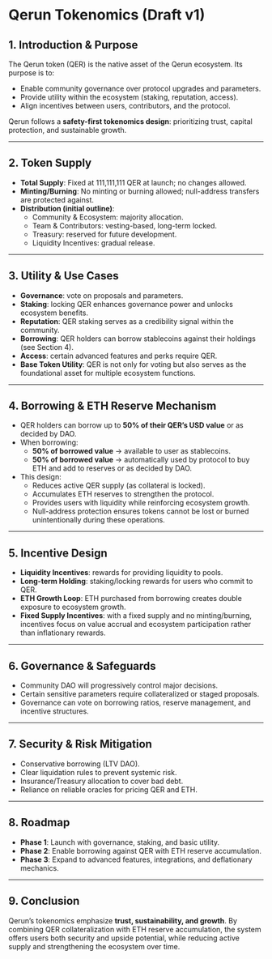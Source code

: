 # Qerun Tokenomics (Draft v1)

## 1. Introduction & Purpose
The Qerun token (QER) is the native asset of the Qerun ecosystem. Its purpose is to:
- Enable community governance over protocol upgrades and parameters.
- Provide utility within the ecosystem (staking, reputation, access).
- Align incentives between users, contributors, and the protocol.

Qerun follows a **safety-first tokenomics design**: prioritizing trust, capital protection, and sustainable growth.

---

## 2. Token Supply
- **Total Supply**: Fixed at 111,111,111 QER at launch; no changes allowed.
- **Minting/Burning**: No minting or burning allowed; null-address transfers are protected against.
- **Distribution (initial outline)**:
  - Community & Ecosystem: majority allocation.
  - Team & Contributors: vesting-based, long-term locked.
  - Treasury: reserved for future development.
  - Liquidity Incentives: gradual release.

---

## 3. Utility & Use Cases
- **Governance**: vote on proposals and parameters.
- **Staking**: locking QER enhances governance power and unlocks ecosystem benefits.
- **Reputation**: QER staking serves as a credibility signal within the community.
- **Borrowing**: QER holders can borrow stablecoins against their holdings (see Section 4).
- **Access**: certain advanced features and perks require QER.
- **Base Token Utility**: QER is not only for voting but also serves as the foundational asset for multiple ecosystem functions.

---

## 4. Borrowing & ETH Reserve Mechanism
- QER holders can borrow up to **50% of their QER’s USD value** or as decided by DAO.
- When borrowing:
  - **50% of borrowed value** → available to user as stablecoins.
  - **50% of borrowed value** → automatically used by protocol to buy ETH and add to reserves or as decided by DAO.
- This design:
  - Reduces active QER supply (as collateral is locked).
  - Accumulates ETH reserves to strengthen the protocol.
  - Provides users with liquidity while reinforcing ecosystem growth.
  - Null-address protection ensures tokens cannot be lost or burned unintentionally during these operations.

---

## 5. Incentive Design
- **Liquidity Incentives**: rewards for providing liquidity to pools.
- **Long-term Holding**: staking/locking rewards for users who commit to QER.
- **ETH Growth Loop**: ETH purchased from borrowing creates double exposure to ecosystem growth.
- **Fixed Supply Incentives**: with a fixed supply and no minting/burning, incentives focus on value accrual and ecosystem participation rather than inflationary rewards.

---

## 6. Governance & Safeguards
- Community DAO will progressively control major decisions.
- Certain sensitive parameters require collateralized or staged proposals.
- Governance can vote on borrowing ratios, reserve management, and incentive structures.

---

## 7. Security & Risk Mitigation
- Conservative borrowing (LTV DAO).
- Clear liquidation rules to prevent systemic risk.
- Insurance/Treasury allocation to cover bad debt.
- Reliance on reliable oracles for pricing QER and ETH.

---

## 8. Roadmap
- **Phase 1**: Launch with governance, staking, and basic utility.
- **Phase 2**: Enable borrowing against QER with ETH reserve accumulation.
- **Phase 3**: Expand to advanced features, integrations, and deflationary mechanics.

---

## 9. Conclusion
Qerun’s tokenomics emphasize **trust, sustainability, and growth**. By combining QER collateralization with ETH reserve accumulation, the system offers users both security and upside potential, while reducing active supply and strengthening the ecosystem over time.